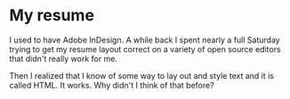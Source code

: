 # My resume

I used to have Adobe InDesign. A while back I spent nearly a full Saturday trying to get my resume layout correct on a variety of open source editors that didn't really work for me. 

Then I realized that I know of some way to lay out and style text and it is called HTML. It works. Why didn't I think of that before? 